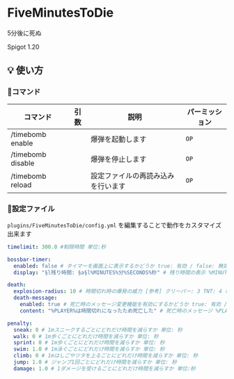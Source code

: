 # FiveMinutesToDie

5分後に死ぬ

Spigot 1.20

## 💡 使い方

### 💬コマンド

| コマンド              | 引数 | 説明                | パーミッション |
|-------------------|----|-------------------|---------|
| /timebomb enable  |    | 爆弾を起動します          | `OP`    |
| /timebomb disable |    | 爆弾を停止します          | `OP`    |
| /timebomb reload  |    | 設定ファイルの再読み込みを行います | `OP`    |

### 💬設定ファイル
 `plugins/FiveMinutesToDie/config.yml` を編集することで動作をカスタマイズ出来ます
 ```yml
 timelimit: 300.0 #制限時間 単位:秒

 bossbar-timer:
   enabled: false # タイマーを画面上に表示するかどうか true: 有効 / false: 無効
   display: "§l残り時間: §a§l%MINUTES%分%SECONDS%秒" # 残り時間の表示 %MINUTES%が残り分数 %SECONDS%が残り秒数に置き換えられます

 death:
   explosion-radius: 10 # 時間切れ時の爆発の威力 [参考] クリーパー: 3 TNT: 4 帯電クリーパー: 6
   death-message:
     enabled: true # 死亡時のメッセージ変更機能を有効にするかどうか true: 有効 / false: 無効
     content: "%PLAYER%は時間切れになったため死亡した" # 死亡時のメッセージ %PLAYER%がプレイヤー名に置き換えられます 変更しない場合は""に設定してください

 penalty:
   sneak: 0 # 1mスニークするごとにどれだけ時間を減らすか 単位: 秒
   walk: 0 # 1m歩くごとにどれだけ時間を減らすか 単位: 秒
   sprint: 0 # 1m歩くごとにどれだけ時間を減らすか 単位: 秒
   swim: 1.0 # 1m泳ぐごとにどれだけ時間を減らすか 単位: 秒
   climb: 0 # 1mはしごやツタを上るごとにどれだけ時間を減らすか 単位: 秒
   jump: 1.0 # ジャンプ1回ごとにどれだけ時間を減らすか 単位: 秒
   damage: 1.0 # 1ダメージを受けるごとにどれだけ時間を減らすか 単位:秒
 ```